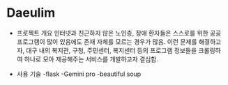 # Daeulim

- 프로젝트 개요
  인터넷과 친근하지 않은 노인층, 장애 환자들은 스스로를 위한 공공 프로그램이 많이 있음에도 존재 자체를 모르는 경우가 많음.
  이런 문제를 해결하고자, 대구 내의 복지관, 구청, 주민센터, 복지센터 등의 프로그램 정보들을 크롤링하여 하나로 모아 제공해주는 서비스를 개발하고자 결심함.

- 사용 기술
  -flask
  -Gemini pro
  -beautiful soup
